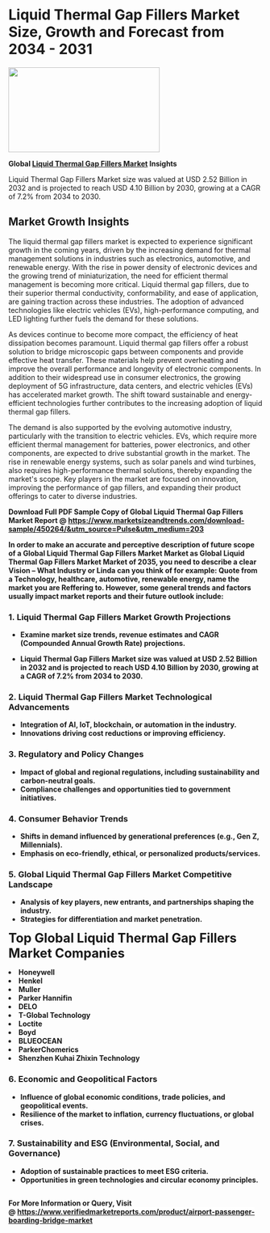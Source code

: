 <H1>Liquid Thermal Gap Fillers Market Size, Growth and Forecast from 2034 - 2031</H1><img class="aligncenter size-medium wp-image-584254" src="https://thirdeyenews.in/wp-content/uploads/2034/09/Global-Market-Research-300x168.jpeg" alt="" width="300" height="168" /><p><strong>Global&nbsp;<a href="https://www.marketsizeandtrends.com/download-sample/450264/&amp;utm_source=Pulse&amp;utm_medium=203">Liquid Thermal Gap Fillers Market</a> Insights</strong></p><p>Liquid Thermal Gap Fillers Market size was valued at USD 2.52 Billion in 2032 and is projected to reach USD 4.10 Billion by 2030, growing at a CAGR of 7.2% from 2034 to 2030.</p><p><h2>Market Growth Insights</h2> <p>The liquid thermal gap fillers market is expected to experience significant growth in the coming years, driven by the increasing demand for thermal management solutions in industries such as electronics, automotive, and renewable energy. With the rise in power density of electronic devices and the growing trend of miniaturization, the need for efficient thermal management is becoming more critical. Liquid thermal gap fillers, due to their superior thermal conductivity, conformability, and ease of application, are gaining traction across these industries. The adoption of advanced technologies like electric vehicles (EVs), high-performance computing, and LED lighting further fuels the demand for these solutions.</p> <p><strong></strong></p> <p>As devices continue to become more compact, the efficiency of heat dissipation becomes paramount. Liquid thermal gap fillers offer a robust solution to bridge microscopic gaps between components and provide effective heat transfer. These materials help prevent overheating and improve the overall performance and longevity of electronic components. In addition to their widespread use in consumer electronics, the growing deployment of 5G infrastructure, data centers, and electric vehicles (EVs) has accelerated market growth. The shift toward sustainable and energy-efficient technologies further contributes to the increasing adoption of liquid thermal gap fillers.</p> <p>The demand is also supported by the evolving automotive industry, particularly with the transition to electric vehicles. EVs, which require more efficient thermal management for batteries, power electronics, and other components, are expected to drive substantial growth in the market. The rise in renewable energy systems, such as solar panels and wind turbines, also requires high-performance thermal solutions, thereby expanding the market's scope. Key players in the market are focused on innovation, improving the performance of gap fillers, and expanding their product offerings to cater to diverse industries.</p> <p><strong></p><p><span class=""><strong>Download Full PDF Sample Copy of Global Liquid Thermal Gap Fillers Market Report</strong> @ <a href="https://www.marketsizeandtrends.com/download-sample/450264/&amp;utm_source=Pulse&amp;utm_medium=203" target="_blank">https://www.marketsizeandtrends.com/download-sample/450264/&amp;utm_source=Pulse&amp;utm_medium=203</a></span></p><p>In order to make an accurate and perceptive description of future scope of a Global&nbsp;Liquid Thermal Gap Fillers Market Market as Global&nbsp;Liquid Thermal Gap Fillers Market Market of 2035, you need to describe a clear Vision &ndash; What Industry or Linda can you think of for example: Quote from a Technology, healthcare, automotive, renewable energy, name the market you are Reffering to. However, some general trends and factors usually impact market reports and their future outlook include:</p><h3>1.&nbsp;<strong>Liquid Thermal Gap Fillers Market Growth Projections</strong></h3><ul><li>Examine market size trends, revenue estimates and CAGR (Compounded Annual Growth Rate) projections.</li><li><p>Liquid Thermal Gap Fillers Market size was valued at USD 2.52 Billion in 2032 and is projected to reach USD 4.10 Billion by 2030, growing at a CAGR of 7.2% from 2034 to 2030.</p></li></ul><h3>2.&nbsp;<strong>Liquid Thermal Gap Fillers Market Technological Advancements</strong></h3><ul><li>Integration of AI, IoT, blockchain, or automation in the industry.</li><li>Innovations driving cost reductions or improving efficiency.</li></ul><h3>3.&nbsp;<strong>Regulatory and Policy Changes</strong></h3><ul><li>Impact of global and regional regulations, including sustainability and carbon-neutral goals.</li><li>Compliance challenges and opportunities tied to government initiatives.</li></ul><h3>4.&nbsp;<strong>Consumer Behavior Trends</strong></h3><ul><li>Shifts in demand influenced by generational preferences (e.g., Gen Z, Millennials).</li><li>Emphasis on eco-friendly, ethical, or personalized products/services.</li></ul><h3>5.&nbsp;<strong>Global Liquid Thermal Gap Fillers Market Competitive Landscape</strong></h3><ul><li>Analysis of key players, new entrants, and partnerships shaping the industry.</li><li>Strategies for differentiation and market penetration.</li></ul><p data-pm-slice="1 1 []"><span style="color: inherit; font-family: inherit; font-size: 25px;">Top Global Liquid Thermal Gap Fillers Market Companies</span></p><div class="" data-test-id=""><p><li>Honeywell</li><li> Henkel</li><li> Muller</li><li> Parker Hannifin</li><li> DELO</li><li> T-Global Technology</li><li> Loctite</li><li> Boyd</li><li> BLUEOCEAN</li><li> ParkerChomerics</li><li> Shenzhen Kuhai Zhixin Technology</li></p></div><h3>6.&nbsp;<strong>Economic and Geopolitical Factors</strong></h3><ul><li>Influence of global economic conditions, trade policies, and geopolitical events.</li><li>Resilience of the market to inflation, currency fluctuations, or global crises.</li></ul><h3>7.&nbsp;<strong>Sustainability and ESG (Environmental, Social, and Governance)</strong></h3><ul><li>Adoption of sustainable practices to meet ESG criteria.</li><li>Opportunities in green technologies and circular economy principles.</li></ul><h2><strong style="font-size: 14px;">For More Information or Query, Visit @&nbsp;</strong><a style="background-color: #ffffff; font-size: 14px;" href="https://www.marketsizeandtrends.com/report/liquid-thermal-gap-fillers-market/" target="_blank">https://www.verifiedmarketreports.com/product/airport-passenger-boarding-bridge-market</a></h2>
